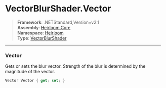 # VectorBlurShader.Vector

> **Framework**: .NETStandard,Version=v2.1  
> **Assembly**: [Heirloom.Core][0]  
> **Namespace**: [Heirloom][0]  
> **Type**: [VectorBlurShader][1]  

--------------------------------------------------------------------------------

### Vector

Gets or sets the blur vector. Strength of the blur is determined by the magnitude of the vector.

```cs
Vector Vector { get; set; }
```

[0]: ../Heirloom.Core.md
[1]: Heirloom.VectorBlurShader.md

